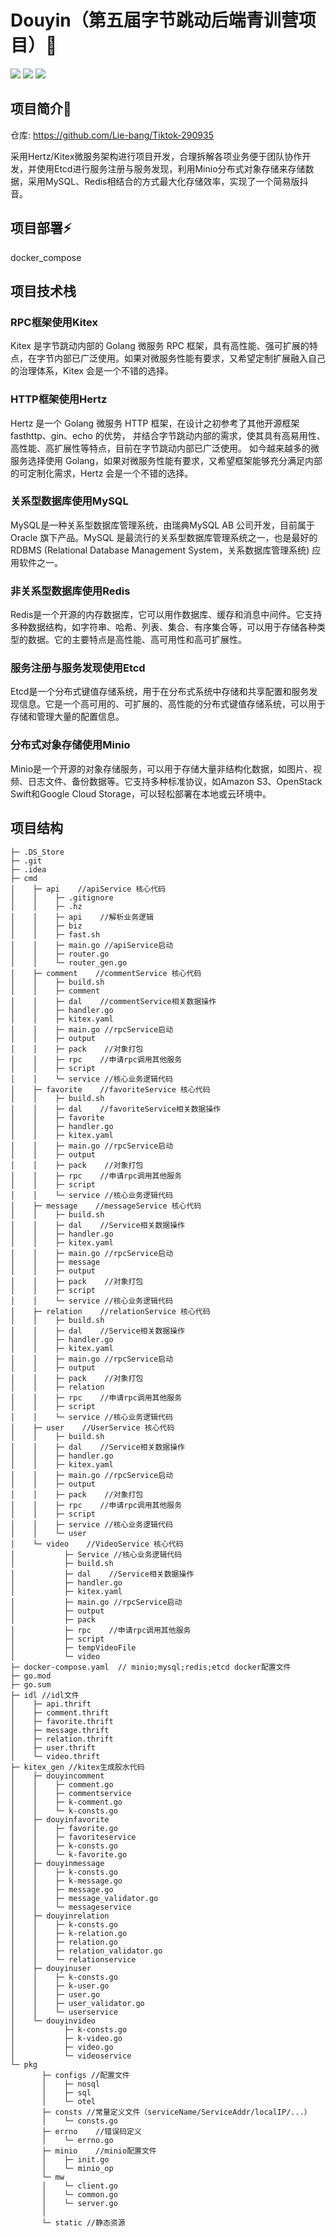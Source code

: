 # Douyin（第五届字节跳动后端青训营项目）👏 
![](https://img.shields.io/badge/lisence-MIT-yellow)
![](https://img.shields.io/badge/build-1.0-orange)
![](https://img.shields.io/badge/go-1.19.5-blue)

## 项目简介🌟
仓库: https://github.com/Lie-bang/Tiktok-290935

采用Hertz/Kitex微服务架构进行项目开发，合理拆解各项业务便于团队协作开发，并使用Etcd进行服务注册与服务发现，利用Minio分布式对象存储来存储数据，采用MySQL、Redis相结合的方式最大化存储效率，实现了一个简易版抖音。

## 项目部署⚡

docker_compose

## 项目技术栈

### RPC框架使用Kitex
Kitex 是字节跳动内部的 Golang 微服务 RPC 框架，具有高性能、强可扩展的特点，在字节内部已广泛使用。如果对微服务性能有要求，又希望定制扩展融入自己的治理体系，Kitex 会是一个不错的选择。

### HTTP框架使用Hertz
Hertz 是一个 Golang 微服务 HTTP 框架，在设计之初参考了其他开源框架 fasthttp、gin、echo 的优势， 并结合字节跳动内部的需求，使其具有高易用性、高性能、高扩展性等特点，目前在字节跳动内部已广泛使用。 如今越来越多的微服务选择使用 Golang，如果对微服务性能有要求，又希望框架能够充分满足内部的可定制化需求，Hertz 会是一个不错的选择。

### 关系型数据库使用MySQL
MySQL是一种关系型数据库管理系统，由瑞典MySQL AB 公司开发，目前属于 Oracle 旗下产品。MySQL 是最流行的关系型数据库管理系统之一，也是最好的 RDBMS (Relational Database Management System，关系数据库管理系统) 应用软件之一。

### 非关系型数据库使用Redis
Redis是一个开源的内存数据库，它可以用作数据库、缓存和消息中间件。它支持多种数据结构，如字符串、哈希、列表、集合、有序集合等，可以用于存储各种类型的数据。它的主要特点是高性能、高可用性和高可扩展性。

### 服务注册与服务发现使用Etcd
Etcd是一个分布式键值存储系统，用于在分布式系统中存储和共享配置和服务发现信息。它是一个高可用的、可扩展的、高性能的分布式键值存储系统，可以用于存储和管理大量的配置信息。

### 分布式对象存储使用Minio
Minio是一个开源的对象存储服务，可以用于存储大量非结构化数据，如图片、视频、日志文件、备份数据等。它支持多种标准协议，如Amazon S3、OpenStack Swift和Google Cloud Storage，可以轻松部署在本地或云环境中。

## 项目结构

```
├─ .DS_Store
├─ .git
├─ .idea
├─ cmd
│    ├─ api    //apiService 核心代码
│    │    ├─ .gitignore
│    │    ├─ .hz
│    │    ├─ api    //解析业务逻辑
│    │    ├─ biz
│    │    ├─ fast.sh
│    │    ├─ main.go //apiService启动
│    │    ├─ router.go
│    │    └─ router_gen.go
│    ├─ comment    //commentService 核心代码
│    │    ├─ build.sh
│    │    ├─ comment
│    │    ├─ dal    //commentService相关数据操作
│    │    ├─ handler.go
│    │    ├─ kitex.yaml
│    │    ├─ main.go //rpcService启动
│    │    ├─ output
│    │    ├─ pack    //对象打包
│    │    ├─ rpc    //申请rpc调用其他服务
│    │    ├─ script
│    │    └─ service //核心业务逻辑代码
│    ├─ favorite    //favoriteService 核心代码
│    │    ├─ build.sh
│    │    ├─ dal    //favoriteService相关数据操作
│    │    ├─ favorite
│    │    ├─ handler.go
│    │    ├─ kitex.yaml
│    │    ├─ main.go //rpcService启动
│    │    ├─ output
│    │    ├─ pack    //对象打包
│    │    ├─ rpc    //申请rpc调用其他服务
│    │    ├─ script
│    │    └─ service //核心业务逻辑代码
│    ├─ message    //messageService 核心代码
│    │    ├─ build.sh
│    │    ├─ dal    //Service相关数据操作
│    │    ├─ handler.go
│    │    ├─ kitex.yaml
│    │    ├─ main.go //rpcService启动
│    │    ├─ message
│    │    ├─ output
│    │    ├─ pack    //对象打包
│    │    ├─ script
│    │    └─ service //核心业务逻辑代码
│    ├─ relation    //relationService 核心代码
│    │    ├─ build.sh
│    │    ├─ dal    //Service相关数据操作
│    │    ├─ handler.go
│    │    ├─ kitex.yaml
│    │    ├─ main.go //rpcService启动
│    │    ├─ output
│    │    ├─ pack    //对象打包
│    │    ├─ relation
│    │    ├─ rpc    //申请rpc调用其他服务
│    │    ├─ script
│    │    └─ service //核心业务逻辑代码
│    ├─ user    //UserService 核心代码
│    │    ├─ build.sh
│    │    ├─ dal    //Service相关数据操作
│    │    ├─ handler.go
│    │    ├─ kitex.yaml
│    │    ├─ main.go //rpcService启动
│    │    ├─ output
│    │    ├─ pack    //对象打包
│    │    ├─ rpc    //申请rpc调用其他服务
│    │    ├─ script
│    │    ├─ service //核心业务逻辑代码
│    │    └─ user
│    └─ video    //VideoService 核心代码
│           ├─ Service //核心业务逻辑代码
│           ├─ build.sh
│           ├─ dal    //Service相关数据操作
│           ├─ handler.go
│           ├─ kitex.yaml
│           ├─ main.go //rpcService启动
│           ├─ output
│           ├─ pack
│           ├─ rpc    //申请rpc调用其他服务
│           ├─ script
│           ├─ tempVideoFile
│           └─ video
├─ docker-compose.yaml  // minio;mysql;redis;etcd docker配置文件
├─ go.mod
├─ go.sum
├─ idl //idl文件
│    ├─ api.thrift
│    ├─ comment.thrift
│    ├─ favorite.thrift
│    ├─ message.thrift
│    ├─ relation.thrift
│    ├─ user.thrift
│    └─ video.thrift
├─ kitex_gen //kitex生成胶水代码
│    ├─ douyincomment
│    │    ├─ comment.go
│    │    ├─ commentservice
│    │    ├─ k-comment.go
│    │    └─ k-consts.go
│    ├─ douyinfavorite
│    │    ├─ favorite.go
│    │    ├─ favoriteservice
│    │    ├─ k-consts.go
│    │    └─ k-favorite.go
│    ├─ douyinmessage
│    │    ├─ k-consts.go
│    │    ├─ k-message.go
│    │    ├─ message.go
│    │    ├─ message_validator.go
│    │    └─ messageservice
│    ├─ douyinrelation
│    │    ├─ k-consts.go
│    │    ├─ k-relation.go
│    │    ├─ relation.go
│    │    ├─ relation_validator.go
│    │    └─ relationservice
│    ├─ douyinuser
│    │    ├─ k-consts.go
│    │    ├─ k-user.go
│    │    ├─ user.go
│    │    ├─ user_validator.go
│    │    └─ userservice
│    └─ douyinvideo
│           ├─ k-consts.go
│           ├─ k-video.go
│           ├─ video.go
│           └─ videoservice
└─ pkg
       ├─ configs //配置文件
       │    ├─ nosql
       │    ├─ sql
       │    └─ otel
       ├─ consts //常量定义文件（serviceName/ServiceAddr/localIP/...）
       │    └─ consts.go
       ├─ errno    //错误码定义
       │    └─ errno.go
       ├─ minio    //minio配置文件
       │    ├─ init.go
       │    └─ minio_op
       └─ mw
       │    └─ client.go
       │    └─ common.go
       │    └─ server.go
       │
       └─ static //静态资源
```
